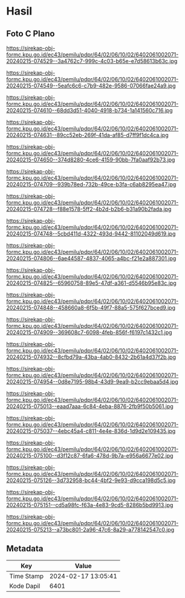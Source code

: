 # Hasil

## Foto C Plano

https://sirekap-obj-formc.kpu.go.id/ec43/pemilu/pdpr/64/02/06/10/02/6402061002071-20240215-074529--3a4762c7-999c-4c03-b65e-e7d58613b63c.jpg

https://sirekap-obj-formc.kpu.go.id/ec43/pemilu/pdpr/64/02/06/10/02/6402061002071-20240215-074549--5eafc6c6-c7b9-482e-9586-07066fae24a9.jpg

https://sirekap-obj-formc.kpu.go.id/ec43/pemilu/pdpr/64/02/06/10/02/6402061002071-20240215-074610--68dd3d51-4040-4918-b734-1a141560c716.jpg

https://sirekap-obj-formc.kpu.go.id/ec43/pemilu/pdpr/64/02/06/10/02/6402061002071-20240215-074631--89cc52eb-269f-41da-af85-d7ff9f1dc4ca.jpg

https://sirekap-obj-formc.kpu.go.id/ec43/pemilu/pdpr/64/02/06/10/02/6402061002071-20240215-074650--374d8280-4ce6-4159-90bb-7fa0aaf92b73.jpg

https://sirekap-obj-formc.kpu.go.id/ec43/pemilu/pdpr/64/02/06/10/02/6402061002071-20240215-074709--939b78ed-732b-49ce-b3fa-c6ab8295ea47.jpg

https://sirekap-obj-formc.kpu.go.id/ec43/pemilu/pdpr/64/02/06/10/02/6402061002071-20240215-074728--f88e1578-5ff2-4b2d-b2b6-b31a90b2fada.jpg

https://sirekap-obj-formc.kpu.go.id/ec43/pemilu/pdpr/64/02/06/10/02/6402061002071-20240215-074748--5cbd411d-4322-493d-9442-81102049d619.jpg

https://sirekap-obj-formc.kpu.go.id/ec43/pemilu/pdpr/64/02/06/10/02/6402061002071-20240215-074806--6ae44587-4837-4065-a4bc-f21e2a887301.jpg

https://sirekap-obj-formc.kpu.go.id/ec43/pemilu/pdpr/64/02/06/10/02/6402061002071-20240215-074825--65960758-89e5-47df-a361-d5546b95e83c.jpg

https://sirekap-obj-formc.kpu.go.id/ec43/pemilu/pdpr/64/02/06/10/02/6402061002071-20240215-074848--458660a8-6f5b-49f7-88a5-575f627bced9.jpg

https://sirekap-obj-formc.kpu.go.id/ec43/pemilu/pdpr/64/02/06/10/02/6402061002071-20240215-074909--369608c7-6098-4feb-856f-f6197c1432c1.jpg

https://sirekap-obj-formc.kpu.go.id/ec43/pemilu/pdpr/64/02/06/10/02/6402061002071-20240215-074932--8cfbd79a-43ba-4ab0-8432-2b61a4d37f2b.jpg

https://sirekap-obj-formc.kpu.go.id/ec43/pemilu/pdpr/64/02/06/10/02/6402061002071-20240215-074954--0d8e7195-98b4-43d9-9ea9-b2cc9ebaa5d4.jpg

https://sirekap-obj-formc.kpu.go.id/ec43/pemilu/pdpr/64/02/06/10/02/6402061002071-20240215-075013--eaad7aaa-6c84-4eba-8876-2fb9f50b5061.jpg

https://sirekap-obj-formc.kpu.go.id/ec43/pemilu/pdpr/64/02/06/10/02/6402061002071-20240215-075037--4ebc45a4-c811-4e4e-836d-1d9d2e109435.jpg

https://sirekap-obj-formc.kpu.go.id/ec43/pemilu/pdpr/64/02/06/10/02/6402061002071-20240215-075100--d3f12c87-6fa6-478d-9b7a-e956a6677e02.jpg

https://sirekap-obj-formc.kpu.go.id/ec43/pemilu/pdpr/64/02/06/10/02/6402061002071-20240215-075126--3d732958-bc44-4bf2-9e93-d9cca198d5c5.jpg

https://sirekap-obj-formc.kpu.go.id/ec43/pemilu/pdpr/64/02/06/10/02/6402061002071-20240215-075151--cd5a98fc-f63a-4e83-9cd5-8286b5bd9913.jpg

https://sirekap-obj-formc.kpu.go.id/ec43/pemilu/pdpr/64/02/06/10/02/6402061002071-20240215-075213--a73bc801-2a96-47c6-8a29-a778142547c0.jpg


## Metadata

| Key        | Value               |
| ---------- | ------------------- |
| Time Stamp | 2024-02-17 13:05:41 |
| Kode Dapil | 6401                |



